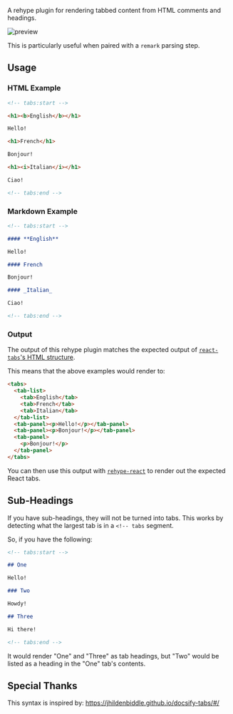 A rehype plugin for rendering tabbed content from HTML comments and headings.

![preview](https://user-images.githubusercontent.com/9100169/148681602-03f6f446-7dea-4efb-ad82-132f6a8debdd.gif)

This is particularly useful when paired with a `remark` parsing step.

## Usage

### HTML Example

```html
<!-- tabs:start -->

<h1><b>English</b></h1>

Hello!

<h1>French</h1>

Bonjour!

<h1><i>Italian</i></h1>

Ciao!

<!-- tabs:end -->
```

### Markdown Example

```markdown
<!-- tabs:start -->

#### **English**

Hello!

#### French

Bonjour!

#### _Italian_

Ciao!

<!-- tabs:end -->
```

### Output

The output of this rehype plugin matches the expected output of [`react-tabs`'s HTML structure](https://github.com/reactjs/react-tabs).

This means that the above examples would render to:

```html
<tabs>
  <tab-list>
    <tab>English</tab>
    <tab>French</tab>
    <tab>Italian</tab>
  </tab-list>
  <tab-panel><p>Hello!</p></tab-panel>
  <tab-panel><p>Bonjour!</p></tab-panel>
  <tab-panel>
    <p>Bonjour!</p>
  </tab-panel>
</tabs>
```

You can then use this output with [`rehype-react`](https://github.com/rehypejs/rehype-react) to render out the expected React tabs.

## Sub-Headings

If you have sub-headings, they will not be turned into tabs. This works by detecting what the largest tab is in a `<!-- tabs` segment.

So, if you have the following:

```markdown
<!-- tabs:start -->

## One

Hello!

### Two

Howdy!

## Three

Hi there!

<!-- tabs:end -->
```

It would render "One" and "Three" as tab headings, but "Two" would be listed as a heading in the "One" tab's contents.

## Special Thanks

This syntax is inspired by: <https://jhildenbiddle.github.io/docsify-tabs/#/>
